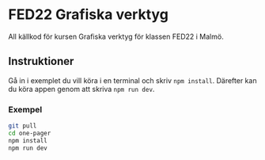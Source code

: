 # FED22 Grafiska verktyg

All källkod för kursen Grafiska verktyg för klassen FED22 i Malmö.

## Instruktioner

Gå in i exemplet du vill köra i en terminal och skriv `npm install`. Därefter kan du köra appen genom att skriva `npm run dev`.

### Exempel

```zsh
git pull
cd one-pager
npm install
npm run dev
```
